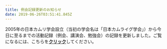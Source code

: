 ```yaml
---
title: 例会記録更新のお知らせ
date: 2019-06-26T03:51:41.845Z
---
```

2005年の日本カムリ学会設立（当初の学会名は「日本カムライグ学会」）から今日に至るまでの活動記録（例会、講演会、勉強会）の記録を更新しました。ご覧になるには、こちらを[**クリック**](https://docs.google.com/document/d/1TpFtz8P2J9xt5AKnio2bCe3GZysijcnG0RNWoxGxuHE/edit)してください。
